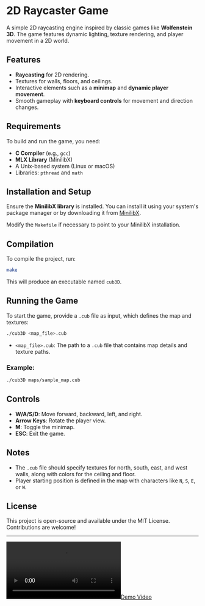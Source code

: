 # 2D Raycaster Game

A simple 2D raycasting engine inspired by classic games like **Wolfenstein 3D**. The game features dynamic lighting, texture rendering, and player movement in a 2D world.

## Features

- **Raycasting** for 2D rendering.
- Textures for walls, floors, and ceilings.
- Interactive elements such as a **minimap** and **dynamic player movement**.
- Smooth gameplay with **keyboard controls** for movement and direction changes.

## Requirements

To build and run the game, you need:

- **C Compiler** (e.g., `gcc`)
- **MLX Library** (MinilibX)
- A Unix-based system (Linux or macOS)
- Libraries: `pthread` and `math`

## Installation and Setup

Ensure the **MinilibX library** is installed. You can install it using your system's package manager or by downloading it from [MinilibX](https://github.com/42Paris/minilibx-linux).

Modify the `Makefile` if necessary to point to your MinilibX installation.

## Compilation

To compile the project, run:

```bash
make
```

This will produce an executable named `cub3D`.

## Running the Game

To start the game, provide a `.cub` file as input, which defines the map and textures:

```bash
./cub3D <map_file>.cub
```

- `<map_file>.cub`: The path to a `.cub` file that contains map details and texture paths.

### Example:

```bash
./cub3D maps/sample_map.cub
```

## Controls

- **W/A/S/D**: Move forward, backward, left, and right.
- **Arrow Keys**: Rotate the player view.
- **M**: Toggle the minimap.
- **ESC**: Exit the game.

## Notes

- The `.cub` file should specify textures for north, south, east, and west walls, along with colors for the ceiling and floor.
- Player starting position is defined in the map with characters like `N`, `S`, `E`, or `W`.

## License

This project is open-source and available under the MIT License. Contributions are welcome!

---


[![Demo Video](https://private-user-images.githubusercontent.com/142218652/408624709-1f36b085-deb6-4193-9b19-d40a05a0131e.mp4?jwt=eyJhbGciOiJIUzI1NiIsInR5cCI6IkpXVCJ9.eyJpc3MiOiJnaXRodWIuY29tIiwiYXVkIjoicmF3LmdpdGh1YnVzZXJjb250ZW50LmNvbSIsImtleSI6ImtleTUiLCJleHAiOjE3MzgzMzgzNTYsIm5iZiI6MTczODMzODA1NiwicGF0aCI6Ii8xNDIyMTg2NTIvNDA4NjI0NzA5LTFmMzZiMDg1LWRlYjYtNDE5My05YjE5LWQ0MGEwNWEwMTMxZS5tcDQ_WC1BbXotQWxnb3JpdGhtPUFXUzQtSE1BQy1TSEEyNTYmWC1BbXotQ3JlZGVudGlhbD1BS0lBVkNPRFlMU0E1M1BRSzRaQSUyRjIwMjUwMTMxJTJGdXMtZWFzdC0xJTJGczMlMkZhd3M0X3JlcXVlc3QmWC1BbXotRGF0ZT0yMDI1MDEzMVQxNTQwNTZaJlgtQW16LUV4cGlyZXM9MzAwJlgtQW16LVNpZ25hdHVyZT01MGYxYmU2MGVlODA4OWZjNmI3NDM2ZDZjMzEzZGE5YmEwMDYwNzkzNWFjZmEzMTFiNjVjNDM3M2U3YjFlODdlJlgtQW16LVNpZ25lZEhlYWRlcnM9aG9zdCJ9.KXnA8gPYN91BO3OkLFJdBDlzHDyBXjsQvYsH8DtWfmg)](https://private-user-images.githubusercontent.com/142218652/408624709-1f36b085-deb6-4193-9b19-d40a05a0131e.mp4?jwt=eyJhbGciOiJIUzI1NiIsInR5cCI6IkpXVCJ9.eyJpc3MiOiJnaXRodWIuY29tIiwiYXVkIjoicmF3LmdpdGh1YnVzZXJjb250ZW50LmNvbSIsImtleSI6ImtleTUiLCJleHAiOjE3MzgzMzgzNTYsIm5iZiI6MTczODMzODA1NiwicGF0aCI6Ii8xNDIyMTg2NTIvNDA4NjI0NzA5LTFmMzZiMDg1LWRlYjYtNDE5My05YjE5LWQ0MGEwNWEwMTMxZS5tcDQ_WC1BbXotQWxnb3JpdGhtPUFXUzQtSE1BQy1TSEEyNTYmWC1BbXotQ3JlZGVudGlhbD1BS0lBVkNPRFlMU0E1M1BRSzRaQSUyRjIwMjUwMTMxJTJGdXMtZWFzdC0xJTJGczMlMkZhd3M0X3JlcXVlc3QmWC1BbXotRGF0ZT0yMDI1MDEzMVQxNTQwNTZaJlgtQW16LUV4cGlyZXM9MzAwJlgtQW16LVNpZ25hdHVyZT01MGYxYmU2MGVlODA4OWZjNmI3NDM2ZDZjMzEzZGE5YmEwMDYwNzkzNWFjZmEzMTFiNjVjNDM3M2U3YjFlODdlJlgtQW16LVNpZ25lZEhlYWRlcnM9aG9zdCJ9.KXnA8gPYN91BO3OkLFJdBDlzHDyBXjsQvYsH8DtWfmg)
